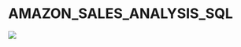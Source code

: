 # AMAZON_SALES_ANALYSIS_SQL
![](https://www.supplychain247.com/images/article/amazon_india_wide_image.jpg)
